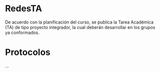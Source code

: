 # RedesTA
De acuerdo con la planificación del curso, se publica la Tarea Académica (TA) de tipo proyecto integrador, la cual deberán desarrollar en los grupos ya conformados.

# Protocolos
...
